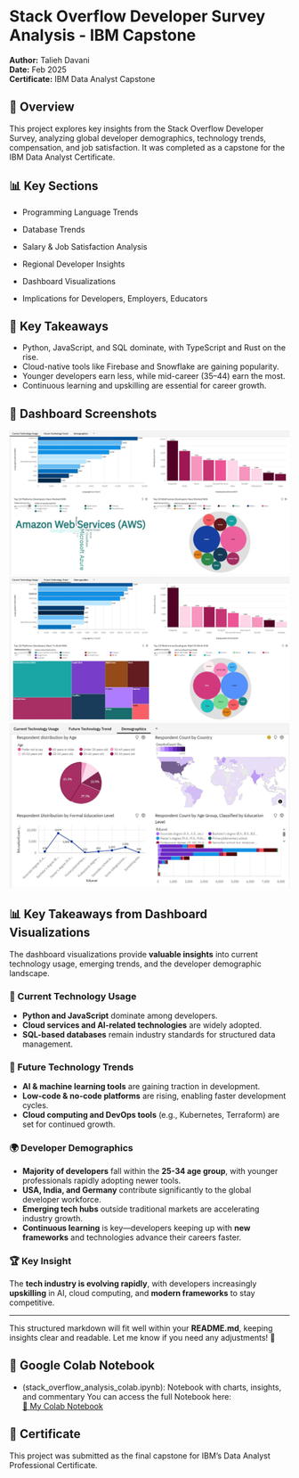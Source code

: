 # Stack Overflow Developer Survey Analysis - IBM Capstone

**Author:** Talieh Davani  
**Date:** Feb 2025  
**Certificate:** IBM Data Analyst Capstone

## 📌 Overview
This project explores key insights from the Stack Overflow Developer Survey, analyzing global developer demographics, technology trends, compensation, and job satisfaction. It was completed as a capstone for the IBM Data Analyst Certificate.

## 📊 Key Sections
- Programming Language Trends
- Database Trends

- Salary & Job Satisfaction Analysis
- Regional Developer Insights
- Dashboard Visualizations
- Implications for Developers, Employers, Educators


## 🧠 Key Takeaways
- Python, JavaScript, and SQL dominate, with TypeScript and Rust on the rise.
- Cloud-native tools like Firebase and Snowflake are gaining popularity.
- Younger developers earn less, while mid-career (35–44) earn the most.
- Continuous learning and upskilling are essential for career growth.

## 📸 Dashboard Screenshots
![Tab 1](Tab_1.JPG )
![Tab 2](Tab_2.JPG ) 
![Tab 3](Tab_3.JPG)

## 📊 Key Takeaways from Dashboard Visualizations  

The dashboard visualizations provide **valuable insights** into current technology usage, emerging trends, and the developer demographic landscape.  

### 🚀 Current Technology Usage  
- **Python and JavaScript** dominate among developers.  
- **Cloud services and AI-related technologies** are widely adopted.  
- **SQL-based databases** remain industry standards for structured data management.  

### 🔮 Future Technology Trends  
- **AI & machine learning tools** are gaining traction in development.  
- **Low-code & no-code platforms** are rising, enabling faster development cycles.  
- **Cloud computing and DevOps tools** (e.g., Kubernetes, Terraform) are set for continued growth.  

### 🌍 Developer Demographics  
- **Majority of developers** fall within the **25-34 age group**, with younger professionals rapidly adopting newer tools.  
- **USA, India, and Germany** contribute significantly to the global developer workforce.  
- **Emerging tech hubs** outside traditional markets are accelerating industry growth.  
- **Continuous learning** is key—developers keeping up with **new frameworks** and technologies advance their careers faster.  

### 🏆 Key Insight  
The **tech industry is evolving rapidly**, with developers increasingly **upskilling** in AI, cloud computing, and **modern frameworks** to stay competitive.  

---

This structured markdown will fit well within your **README.md**, keeping insights clear and readable. Let me know if you need any adjustments! 🚀  



## 🔗 Google Colab Notebook

- (stack_overflow_analysis_colab.ipynb): Notebook with charts, insights, and commentary
You can access the full Notebook here:  
[📄 My Colab Notebook](stack_overflow_analysis_colab.ipynb)


## 🧾 Certificate
This project was submitted as the final capstone for IBM’s Data Analyst Professional Certificate.
